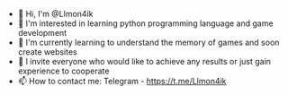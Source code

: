 - 👋 Hi, I'm @Llmon4ik
- 👀 I'm interested in learning python programming language and game development
- 🌱 I'm currently learning to understand the memory of games and soon create websites
- 💞️ I invite everyone who would like to achieve any results or just gain experience to cooperate
- 📫 How to contact me:
Telegram - https://t.me/Llmon4ik
